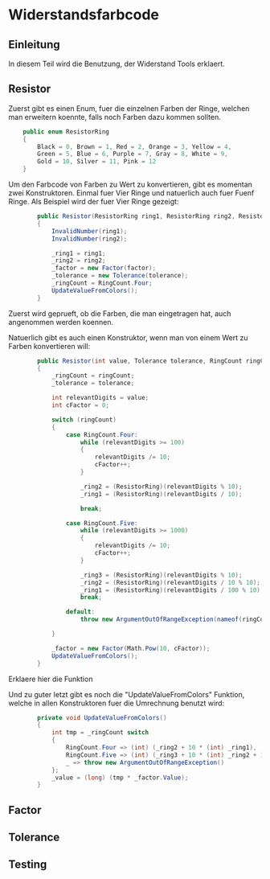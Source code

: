# Widerstandsfarbcode

## Einleitung

In diesem Teil wird die Benutzung, der Widerstand Tools erklaert.

## Resistor
Zuerst gibt es einen Enum, fuer die einzelnen Farben der Ringe, welchen man erweitern koennte, falls noch Farben dazu kommen sollten.
```c#
    public enum ResistorRing
    {
        Black = 0, Brown = 1, Red = 2, Orange = 3, Yellow = 4,
        Green = 5, Blue = 6, Purple = 7, Gray = 8, White = 9,
        Gold = 10, Silver = 11, Pink = 12
    }
```
Um den Farbcode von Farben zu Wert zu konvertieren, gibt es momentan zwei Konstruktoren. Einmal fuer Vier Ringe und natuerlich auch fuer Fuenf Ringe. Als Beispiel wird der fuer Vier Ringe gezeigt:
```c#
        public Resistor(ResistorRing ring1, ResistorRing ring2, ResistorRing factor, ResistorRing tolerance)
        {
            InvalidNumber(ring1);
            InvalidNumber(ring2);

            _ring1 = ring1;
            _ring2 = ring2;
            _factor = new Factor(factor);
            _tolerance = new Tolerance(tolerance);
            _ringCount = RingCount.Four;
            UpdateValueFromColors();
        }
```
Zuerst wird geprueft, ob die Farben, die man eingetragen hat, auch angenommen werden koennen.  

Natuerlich gibt es auch einen Konstruktor, wenn man von einem Wert zu Farben konvertieren will:
```c#
        public Resistor(int value, Tolerance tolerance, RingCount ringCount)
        {
            _ringCount = ringCount;
            _tolerance = tolerance;

            int relevantDigits = value;
            int cFactor = 0;

            switch (ringCount)
            {
                case RingCount.Four:
                    while (relevantDigits >= 100)
                    {
                        relevantDigits /= 10;
                        cFactor++;
                    }

                    _ring2 = (ResistorRing)(relevantDigits % 10);
                    _ring1 = (ResistorRing)(relevantDigits / 10);

                    break;

                case RingCount.Five:
                    while (relevantDigits >= 1000)
                    {
                        relevantDigits /= 10;
                        cFactor++;
                    }

                    _ring3 = (ResistorRing)(relevantDigits % 10);
                    _ring2 = (ResistorRing)(relevantDigits / 10 % 10);
                    _ring1 = (ResistorRing)(relevantDigits / 100 % 10);
                    break;

                default:
                    throw new ArgumentOutOfRangeException(nameof(ringCount), ringCount, null);

            }

            _factor = new Factor(Math.Pow(10, cFactor));
            UpdateValueFromColors();
        }
```
Erklaere hier die Funktion  

Und zu guter letzt gibt es noch die "UpdateValueFromColors" Funktion, welche in allen Konstruktoren fuer die Umrechnung benutzt wird:
```c#
        private void UpdateValueFromColors()
        {
            int tmp = _ringCount switch
            {
                RingCount.Four => (int) (_ring2 + 10 * (int) _ring1),
                RingCount.Five => (int) (_ring3 + 10 * (int) _ring2 + 100 * (int) _ring1),
                _ => throw new ArgumentOutOfRangeException()
            };
            _value = (long) (tmp * _factor.Value);
        }
```

## Factor

## Tolerance

## Testing
